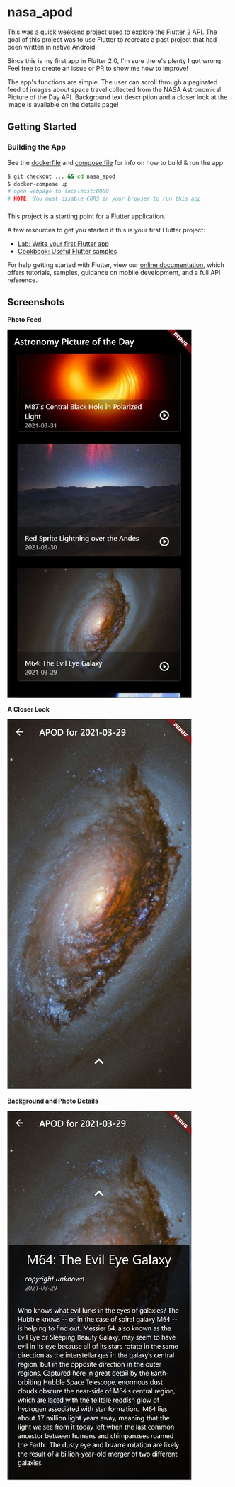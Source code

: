 # nasa_apod

This was a quick weekend project used to explore the Flutter 2 API. The goal of this project was to use Flutter to recreate a past project that had been written in native Android.

Since this is my first app in Flutter 2.0, I'm sure there's plenty I got wrong. Feel free to create an issue or PR to show me how to improve!

The app's functions are simple. The user can scroll through a paginated feed of images about space travel collected from the NASA Astronomical Picture of the Day API. Background text description and a closer look at the image is available on the details page!


## Getting Started

### Building the App
See the [dockerfile](dockerfile) and [compose file](docker-compose.yml) for info on how to build & run the app

```bash
$ git checkout ... && cd nasa_apod
$ docker-compose up
# open webpage to localhost:8080
# NOTE: You must disable CORS in your browser to run this app
```

### 

This project is a starting point for a Flutter application.

A few resources to get you started if this is your first Flutter project:

- [Lab: Write your first Flutter app](https://flutter.dev/docs/get-started/codelab)
- [Cookbook: Useful Flutter samples](https://flutter.dev/docs/cookbook)

For help getting started with Flutter, view our
[online documentation](https://flutter.dev/docs), which offers tutorials,
samples, guidance on mobile development, and a full API reference.

## Screenshots

**Photo Feed**

![](screenshots\feed.jpg)

**A Closer Look**

![](screenshots\details.jpg)


**Background and Photo Details**

![](screenshots\details_text.jpg)